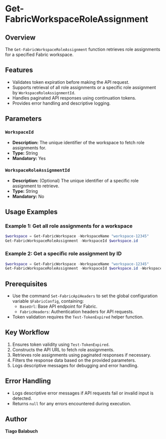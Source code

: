 # Get-FabricWorkspaceRoleAssignment

## Overview

The `Get-FabricWorkspaceRoleAssignment` function retrieves role assignments for a specified Fabric workspace.

## Features

- Validates token expiration before making the API request.
- Supports retrieval of all role assignments or a specific role assignment by `WorkspaceRoleAssignmentId`.
- Handles paginated API responses using continuation tokens.
- Provides error handling and descriptive logging.

## Parameters

### `WorkspaceId`

- **Description:** The unique identifier of the workspace to fetch role assignments for.
- **Type:** String
- **Mandatory:** Yes

### `WorkspaceRoleAssignmentId`

- **Description:** (Optional) The unique identifier of a specific role assignment to retrieve.
- **Type:** String
- **Mandatory:** No

## Usage Examples

### Example 1: Get all role assignments for a workspace

```powershell
$workspace = Get-FabricWorkspace -WorkspaceName "workspace-12345"
Get-FabricWorkspaceRoleAssignment -WorkspaceId $workspace.id

```

### Example 2: Get a specific role assignment by ID

```powershell
$workspace = Get-FabricWorkspace -WorkspaceName "workspace-12345"
Get-FabricWorkspaceRoleAssignment -WorkspaceId $workspace.id -WorkspaceRoleAssignmentId "9999999999-9999-9999-9999-9999999999"
```

## Prerequisites

- Use the command `Set-FabricApiHeaders` to set the global configuration variable `$FabricConfig`, containing:
  - `BaseUrl`: Base API endpoint for Fabric.
  - `FabricHeaders`: Authentication headers for API requests.
- Token validation requires the `Test-TokenExpired` helper function.

## Key Workflow

1. Ensures token validity using `Test-TokenExpired`.
2. Constructs the API URL to fetch role assignments.
3. Retrieves role assignments using paginated responses if necessary.
4. Filters the response data based on the provided parameters.
5. Logs descriptive messages for debugging and error handling.

## Error Handling

- Logs descriptive error messages if API requests fail or invalid input is detected.
- Returns `null` for any errors encountered during execution.

## Author

**Tiago Balabuch**
